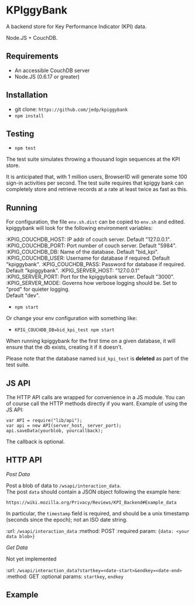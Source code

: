KPIggyBank
==========

A backend store for Key Performance Indicator (KPI) data.

Node.JS + CouchDB.

Requirements
------------

- An accessible CouchDB server
- Node.JS (0.6.17 or greater)

Installation
------------

- git clone: `https://github.com/jedp/kpiggybank`
- `npm install`

Testing
-------

- `npm test`

The test suite simulates throwing a thousand login sequences at the KPI store.

It is anticipated that, with 1 million users, BrowserID will generate some 
100 sign-in activities per second.  The test suite requires that kpiggy bank
can completely store and retrieve records at a rate at least twice as fast
as this.

Running
-------

For configuration, the file `env.sh.dist` can be copied to `env.sh` and edited.
kpiggybank will look for the following environment variables:

:KPIG_COUCHDB_HOST:
    IP addr of couch server.  Default "127.0.0.1".
:KPIG_COUCHDB_PORT:
    Port number of couch server.  Default "5984".
:KPIG_COUCHDB_DB:
    Name of the database.  Default "bid_kpi".
:KPIG_COUCHDB_USER:
    Username for database if required.  Default "kpiggybank".
:KPIG_COUCHDB_PASS:
    Password for database if required.  Default "kpiggybank".
:KPIG_SERVER_HOST:
    "127.0.0.1"
:KPIG_SERVER_PORT:
    Port for the kpiggybank server.  Default "3000".
:KPIG_SERVER_MODE:
    Governs how verbose logging should be.  Set to "prod" for quieter logging.  
    Default "dev".

- `npm start`

Or change your env configuration with something like:

- `KPIG_COUCHDB_DB=bid_kpi_test npm start`

When running kpiggybank for the first time on a given database, it will 
ensure that the db exists, creating it if it doesn't.

Please note that the database named `bid_kpi_test` is **deleted** as part of the 
test suite.


JS API
------

The HTTP API calls are wrapped for convenience in a JS module.  You can of 
course call the HTTP methods directly if you want.  Example of using the JS
API:

    var API = require("lib/api");
    var api = new API(server_host, server_port);
    api.saveData(yourblob, yourcallback);

The callback is optional.

HTTP API
--------

*Post Data*

Post a blob of data to `/wsapi/interaction_data`.  
The post `data` should contain a JSON object following
the example here:

    https://wiki.mozilla.org/Privacy/Reviews/KPI_Backend#Example_data

In particular, the `timestamp` field is required, and should be a unix 
timestamp (seconds since the epoch); not an ISO date string.

:url:
    `/wsapi/interaction_data`
:method: 
    POST
:required param:
    `{data: <your data blob>}`

*Get Data*

Not yet implemented

:url:
    `/wsapi/interaction_data?startkey=<date-start>&endkey=<date-end>`
:method:
    GET
:optional params:
    `startkey`, `endkey`

Example
-------


